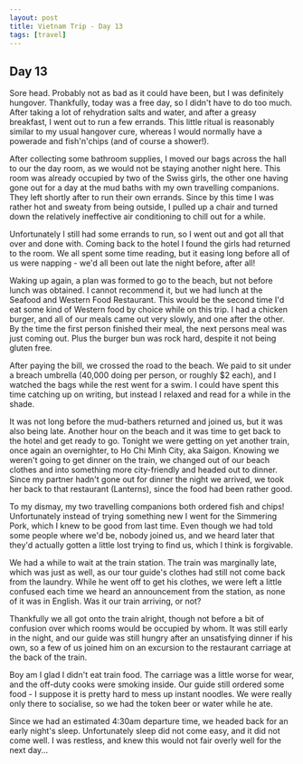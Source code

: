 ```yaml
---
layout: post
title: Vietnam Trip - Day 13
tags: [travel]
---
```


## Day 13

Sore head. Probably not as bad as it could have been, but I was definitely hungover. Thankfully, today was a free day, so I didn't have to do too much. After taking a lot of rehydration salts and water, and after a greasy breakfast, I went out to run a few errands. This little ritual is reasonably similar to my usual hangover cure, whereas I would normally have a powerade and fish'n'chips (and of course a shower!).

After collecting some bathroom supplies, I moved our bags across the hall to our the day room, as we would not be staying another night here. This room was already occupied by two of the Swiss girls, the other one having gone out for a day at the mud baths with my own travelling companions. They left shortly after to run their own errands. Since by this time I was rather hot and sweaty from being outside, I pulled up a chair and turned down the relatively ineffective air conditioning to chill out for a while.

Unfortunately I still had some errands to run,  so I went out and got all that over and done with. Coming back to the hotel I found the girls had returned to the room. We all spent some time reading, but it easing long before all of us were napping - we'd all been out late the night before, after all!

Waking up again, a plan was formed to go to the beach, but not before lunch was obtained. I cannot recommend it, but we had lunch at the Seafood and Western Food Restaurant. This would be the second time I'd eat some kind of Western food by choice while on this trip. I had a chicken burger, and all of our meals came out very slowly,  and one after the other. By the time the first person finished their meal, the next persons meal was just coming out. Plus the burger bun was rock hard, despite it not being gluten free.

After paying the bill, we crossed the road to the beach. We paid to sit under a breach umbrella (40,000 doing per person, or roughly $2 each), and I watched the bags while the rest went for a swim. I could have spent this time catching up on writing, but instead I relaxed and read for a while in the shade.

It was not long before the mud-bathers returned and joined us, but it was also being late. Another hour on the beach and it was time to get back to the hotel and get ready to go. Tonight we were getting on yet another train, once again an overnighter, to Ho Chi Minh City, aka Saigon. Knowing we weren't going to get dinner on the train, we changed out of our beach clothes and into something more city-friendly and headed out to dinner. Since my partner hadn't gone out for dinner the night we arrived, we took her back to that restaurant (Lanterns), since the food had been rather good.

To my dismay, my two travelling companions both ordered fish and chips! Unfortunately instead of trying something new I went for the Simmering Pork, which I knew to be good from last time. Even though we had told some people where we'd be, nobody joined us, and we heard later that they'd actually gotten a little lost trying to find us, which I think is forgivable.

We had a while to wait at the train station. The train was marginally late, which was just as well, as our tour guide's clothes had still not come back from the laundry. While he went off to get his clothes, we were left a little confused each time we heard an announcement from the station, as none of it was in English. Was it our train arriving, or not?

Thankfully we all got onto the train alright, though not before a bit of confusion over which rooms would be occupied by whom. It was still early in the night, and our guide was still hungry after an unsatisfying dinner if his own, so a few of us joined him on an excursion to the restaurant carriage at the back of the train.

Boy am I glad I didn't eat train food. The carriage was a little worse for wear, and the off-duty cooks were smoking inside. Our guide still ordered some food - I suppose it is pretty hard to mess up instant noodles. We were really only there to socialise, so we had the token beer or water while he ate.

Since we had an estimated 4:30am departure time, we headed back for an early night's sleep. Unfortunately sleep did not come easy, and it did not come well. I was restless, and knew this would not fair overly well for the next day...

